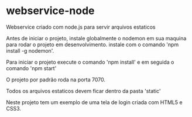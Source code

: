 # webservice-node
Webservice criado com node.js para servir arquivos estaticos

Antes de iniciar o projeto, instale globalmente o nodemon em sua maquina para rodar o projeto em desenvolvimento. instale com o comando 'npm install -g nodemon'.


Para iniciar o projeto execute o comando 'npm install' e em seguida o comando 'npm start'


O projeto por padrão roda na porta 7070.


Todos os arquivos estaticos devem ficar dentro da pasta 'static'


Neste projeto tem um exemplo de uma tela de login criada com HTML5 e CSS3.
